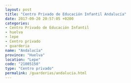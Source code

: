 ```yaml
---
layout: post
title: "Centro Privado de Educación Infantil Andalucía"
date: 2017-09-20 20:57:05 +0200
categories:
- Centro Privado de Educación Infantil
- huelva
- lepe
- Centro privado
- guarderia
name: "Andalucía"
province: "Huelva"
location: "Lepe"
code: "21005150"
type: "Centro privado"
permalink: /guarderias/andalucia.html
---
```

